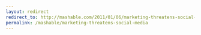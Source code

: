 ```yaml
---
layout: redirect
redirect_to: http://mashable.com/2011/01/06/marketing-threatens-social-media/
permalink: /mashable/marketing-threatens-social-media
---
```

